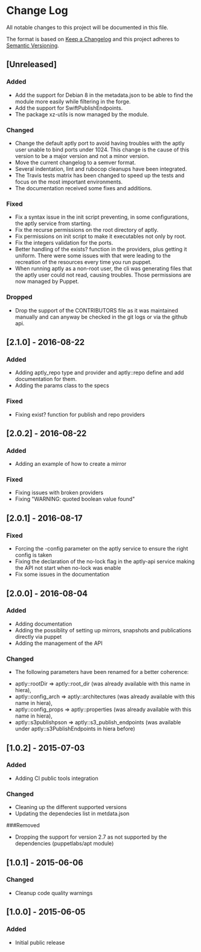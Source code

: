 # Change Log
All notable changes to this project will be documented in this file.

The format is based on [Keep a Changelog](http://keepachangelog.com/) 
and this project adheres to [Semantic Versioning](http://semver.org/).

## [Unreleased]
### Added
- Add the support for Debian 8 in the metadata.json to be able to find the
  module more easily while filtering in the forge.
- Add the support for SwiftPublishEndpoints.
- The package xz-utils is now managed by the module.

### Changed
- Change the default aptly port to avoid having troubles with the aptly user
  unable to bind ports under 1024. This change is the cause of this version
  to be a major version and not a minor version.
- Move the current changelog to a semver format.
- Several indentation, lint and rubocop cleanups have been integrated.
- The Travis tests matrix has been changed to speed up the tests and focus on
  the most important environments.
- The documentation received some fixes and additions.

### Fixed
- Fix a syntax issue in the init script preventing, in some configurations, the
  aptly service from starting.
- Fix the recurse permissions on the root directory of aptly.
- Fix permissions on init script to make it executables not only by root.
- Fix the integers validation for the ports.
- Better handling of the exists? function in the providers, plus getting it
  uniform. There were some issues with that were leading to the recreation of
  the resources every time you run puppet.
- When running aptly as a non-root user, the cli was generating files that the
  aptly user could not read, causing troubles.  Those permissions are now
  managed by Puppet.

### Dropped
- Drop the support of the CONTRIBUTORS file as it was maintained manually
  and can anyway be checked in the git logs or via the github api.


## [2.1.0] - 2016-08-22
### Added
- Adding aptly_repo type and provider and aptly::repo define and add
  documentation for them.
- Adding the params class to the specs

### Fixed
- Fixing exist? function for publish and repo providers

## [2.0.2] - 2016-08-22
### Added
- Adding an example of how to create a mirror

### Fixed
- Fixing issues with broken providers
- Fixing "WARNING: quoted boolean value found"

## [2.0.1] - 2016-08-17
### Fixed
- Forcing the -config parameter on the aptly service to ensure the right config
  is taken
- Fixing the declaration of the no-lock flag in the aptly-api service making the
  API not start when no-lock was enable
- Fix some issues in the documentation

## [2.0.0] - 2016-08-04
### Added
- Adding documentation
- Adding the possiblity of setting up mirrors, snapshots and publications
  directly via puppet
- Adding the management of the API

### Changed
- The following parameters have been renamed for a better coherence:
 * aptly::rootDir => aptly::root_dir (was already available with this name in hiera),
 * aptly::config_arch => aptly::architectures (was already available with this name in hiera),
 * aptly::config_props => aptly::properties (was already available with this name in hiera),
 * aptly::s3publishpson => aptly::s3_publish_endpoints (was available under aptly::s3PublishEndpoints in hiera before)

## [1.0.2] - 2015-07-03
### Added
- Adding CI public tools integration

### Changed
- Cleaning up the different supported versions
- Updating the dependecies list in metdata.json

###Removed
- Dropping the support for version 2.7 as not supported by the dependencies
  (puppetlabs/apt module)

## [1.0.1] - 2015-06-06
### Changed
- Cleanup code quality warnings

## [1.0.0] - 2015-06-05
### Added
- Initial public release
